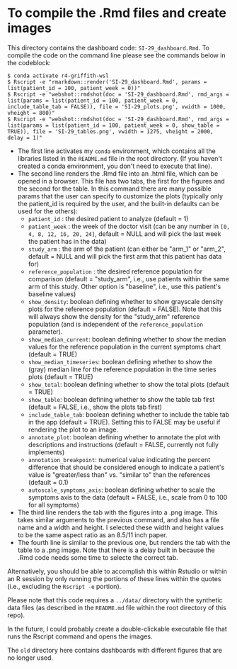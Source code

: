 # To compile the .Rmd files and create images

This directory contains the dashboard code: `SI-29_dashboard.Rmd`.  To compile the code on the command line please see the commands below in the codeblock:  

```
$ conda activate r4-griffith-wsl
$ Rscript -e "rmarkdown::render('SI-29_dashboard.Rmd', params = list(patient_id = 100, patient_week = 0))"
$ Rscript -e "webshot::rmdshot(doc = 'SI-29_dashboard.Rmd', rmd_args = list(params = list(patient_id = 100, patient_week = 0, include_table_tab = FALSE)), file = 'SI-29_plots.png', vwidth = 1000, vheight = 800)"
$ Rscript -e "webshot::rmdshot(doc = 'SI-29_dashboard.Rmd', rmd_args = list(params = list(patient_id = 100, patient_week = 0, show_table = TRUE)), file = 'SI-29_tables.png', vwidth = 1275, vheight = 2000, delay = 1)"
```
- The first line activates my `conda` environment, which contains all the libraries listed in the `README.md` file in the root directory.  (If you haven't created a conda environment, you don't need to execute that line).  
- The second line renders the .Rmd file into an .html file, which can be opened in a browser.  This file has two tabs, the first for the figures and the second for the table.  In this command there are many possible params that the user can specify to customize the plots (typically only the patient_id is required by the user, and the built-in defaults can be used for the others): 
    - `patient_id` :  the desired patient to analyze (default = 1)
    - `patient_week` :  the week of the doctor visit (can be any number in `[0, 4, 8, 12, 16, 20, 24]`, default = NULL and will pick the last week the patient has in the data)
    - `study_arm` : the arm of the patient (can either be "arm_1" or "arm_2", default = NULL and will pick the first arm that this patient has data for)
    - `reference_population` : the desired reference population for comparison (default = "study_arm", i.e., use patients within the same arm of this study.  Other option is "baseline", i.e., use this patient's baseline values)
    - `show_density`: boolean defining whether to show grayscale density plots for the reference population (default = FALSE).  Note that this will always show the density for the "study_arm" reference population (and is independent of the `reference_population` parameter).
    - `show_median_current`: boolean defining whether to show the median values for the reference population in the current symptoms chart (default = TRUE)
    - `show_median_timeseries`: boolean defining whether to show the (gray) median line for the reference population in the time series plots (default = TRUE)
    - `show_total`: boolean defining whether to show the total plots (default = TRUE)
    - `show_table`: boolean defining whether to show the table tab first (default = FALSE, i.e., show the plots tab first)
    - `include_table_tab`: boolean defining whether to include the table tab in the app (default = TRUE).  Setting this to FALSE may be useful if rendering the plot to an image.
    - `annotate_plot`: boolean defining whether to annotate the plot with descriptions and instructions (default =  FALSE, currently not fully implements)
    - `annotation_breakpoint`: numerical value indicating the percent difference that should be considered enough to indicate a patient's value is "greater/less than" vs. "similar to" than the references (default = 0.1)
    - `autoscale_symptoms_axis`: boolean defining whether to scale the symptoms axis to the data (default = FALSE, i.e., scale from 0 to 100 for all symptoms)
- The third line renders the tab with the figures into a .png image.  This takes similar arguments to the previous command, and also has a file name and a width and height.  I selected these width and height values to be the same aspect ratio as an 8.5/11 inch paper.
- The fourth line is similar to the previous one, but renders the tab with the table to a .png image.  Note that there is a delay built in because the .Rmd code needs some time to selecte the correct tab. 

Alternatively, you should be able to accomplish this within Rstudio or within an R session by only running the portions of these lines within the quotes (i.e., excluding the `Rscript -e` portion). 

Please note that this code requires a `../data/` directory with the synthetic data files (as described in the `README.md` file within the root directory of this repo).

In the future, I could probably create a double-clickable executable file that runs the Rscript command and opens the images.

The `old` directory here contains dashboards with different figures that are no longer used. 
